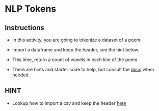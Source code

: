 # NLP Tokens

## Instructions

* In this activity, you are going to tokenize a dataset of a poem.

* Import a dataframe and keep the header, see the hint below.

* This time, return a count of vowels in each line of the poem.

* There are hints and starter code to help, but consult the [docs](https://spark.apache.org/docs/2.1.0/ml-features.html) when needed.

## HINT

* Lookup how to import a csv and keep the header [here](https://stackoverflow.com/questions/29704333/spark-load-csv-file-as-dataframe)
